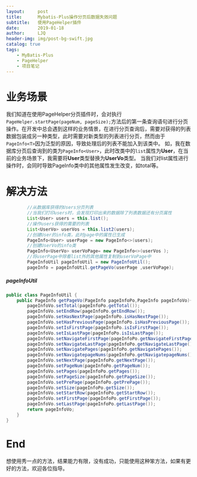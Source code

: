 ```yaml
---
layout:     post
title:      Mybatis-Plus操作分页后数据失效问题
subtitle:   使用PageHelper插件
date:       2019-01-18
author:     LJQ
header-img: img/post-bg-swift.jpg
catalog: true
tags:
    - MyBatis-Plus
    - PageHelper
    - 项目笔记
---
```


# 业务场景
我们知道在使用PageHelper分页插件时，会对执行```PageHelper.startPage(pageNum, pageSize);```方法后的第一条查询语句进行分页操作。在开发中总会遇到这样的业务情景，在进行分页查询后，需要对获得的列表数据包装成另一种类型，此时需要对新类型的列表进行分页，然而由于```PageInfo<T>```因为泛型的原因，导致处理后的列表不能加入到该类中。
如，我在数据库分页后查询到的类为```PageInfo<User>```，此时改类中的```list```属性为**User**，在当前的业务场景下，我需要将**User**类型替换为**UserVo**类型。
当我们对list属性进行操作时，会同时导致PageInfo类中的其他属性发生改变，如total等。
# 解决方法
~~~java
        //从数据库获得的Users分页列表
        //当我们打印users时，会发现打印出来的数据除了列表数据还有分页属性
        List<User> users = this.list();
        //操作users获得的需要的列表
        List<UserVo> userVos = this.list2(users);
        //创建User的info类，此时page中的属性已生成
        PageInfo<User> userPage = new PageInfo<>(users);
        //创建UserVo的info类
        PageInfo<UserVo> userVoPage= new PageInfo<>(userVos );
        //将userPage中除看list外的其他属性复制到userVoPage中
        PageInfoUtil pageInfoUtil = new PageInfoUtil();
        pageInfo = pageInfoUtil.getPageVo(userPage ,userVoPage);
~~~

##### pageInfoUtil
~~~java
public class PageInfoUtil {
    public PageInfo getPageVo(PageInfo pageInfoPo,PageInfo pageInfoVo){
        pageInfoVo.setTotal(pageInfoPo.getTotal());
        pageInfoVo.setEndRow(pageInfoPo.getEndRow());
        pageInfoVo.setHasNextPage(pageInfoPo.isHasNextPage());
        pageInfoVo.setHasPreviousPage(pageInfoPo.isHasPreviousPage());
        pageInfoVo.setIsFirstPage(pageInfoPo.isIsFirstPage());
        pageInfoVo.setIsLastPage(pageInfoPo.isIsLastPage());
        pageInfoVo.setNavigateFirstPage(pageInfoPo.getNavigateFirstPage());
        pageInfoVo.setNavigateLastPage(pageInfoPo.getNavigateLastPage());
        pageInfoVo.setNavigatePages(pageInfoPo.getNavigatePages());
        pageInfoVo.setNavigatepageNums(pageInfoPo.getNavigatepageNums());
        pageInfoVo.setNextPage(pageInfoPo.getNextPage());
        pageInfoVo.setPageNum(pageInfoPo.getPageNum());
        pageInfoVo.setPages(pageInfoPo.getPages());
        pageInfoVo.setPageSize(pageInfoPo.getPageSize());
        pageInfoVo.setPrePage(pageInfoPo.getPrePage());
        pageInfoVo.setSize(pageInfoPo.getSize());
        pageInfoVo.setStartRow(pageInfoPo.getStartRow());
        pageInfoVo.setFirstPage(pageInfoPo.getFirstPage());
        pageInfoVo.setLastPage(pageInfoPo.getLastPage());
        return pageInfoVo;
    }
}

~~~

# End
想使用秀一点的方法，结果能力有限，没有成功，只能使用这种笨方法，如果有更好的方法，欢迎各位指导。